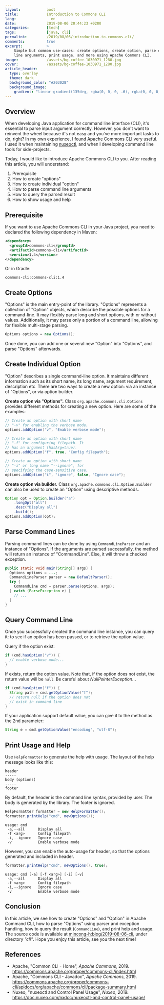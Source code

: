 ```yaml
---
layout:            post
title:             Introduction to Commons CLI
lang:                en
date:              2019-08-06 20:44:23 +0200
categories:        [tech]
tags:              [java, cli]
permalink:         /2019/08/06/introduction-to-commons-cli/
comments:          true
excerpt:           >
    Simple but common use-cases: create options, create option, parse command
    line arguments, print usage, and more using Apache Commons CLI.
image:             /assets/bg-coffee-1030971_1280.jpg
cover:             /assets/bg-coffee-1030971_1280.jpg
article_header:
  type: overlay
  theme: dark
  background_color: "#203028"
  background_image:
    gradient: "linear-gradient(135deg, rgba(0, 0, 0, .6), rgba(0, 0, 0, .4))"
---
```


## Overview

When developing Java application for command line interface (CLI), it's
essential to parse input argument correctly. However, you don't want to reinvent
the wheel because it's not easy and you've more important tasks to do, right?
In my own experience, I found [Apache Commons CLI][cli-home] very useful. I used
it when maintaining [nuxeoctl][nuxeoctl], and when I developing command line
tools for side-projects.

Today, I would like to introduce Apache Commons CLI to you. After reading this
article, you will understand:

1. Prerequisite
2. How to create "options"
3. How to create individual "option"
4. How to parse command line arguments
5. How to query the parsed result
6. How to show usage and help

## Prerequisite

If you want to use Apache Commons CLI in your Java project, you need to declared
the following dependency in Maven:

```xml
<dependency>
  <groupId>commons-cli</groupId>
  <artifactId>commons-cli</artifactId>
  <version>1.4</version>
</dependency>
```

Or in Gradle:

```
commons-cli:commons-cli:1.4
```

## Create Options

"Options" is the main entry-point of the library. "Options" represents a
collection of "Option" objects, which describe the possible options for a
command-line. It may flexibly parse long and short options, with or without
values. Additionally, it may parse only a portion of a command line, allowing
for flexible multi-stage parsing.

```java
Options options = new Options();
```

Once done, you can add one or several new "Option" into "Options", and parse
"Options" afterwards.

## Create Individual Option

"Option" describes a single command-line option. It maintains different
information such as its short name, its long name, argument requirement,
description etc. There are two ways to create a new option: via an instance of
"Options", or via option builder.

**Create option via "Options".** Class `org.apache.commons.cli.Options` provides
different methods for creating a new option. Here are some of the examples:

```java
// Create an option with short name
// "-v" for enabling the verbose mode.
options.addOption("v", "Enable verbose mode");

// Create an option with short name
// "-f" for configuring filepath. It
// has an argument (hasArg=true).
options.addOption("f", true, "Config filepath");

// Create an option with short name
// "-i" or long name "--ignore", for
// specifying the case-sensitive case.
options.addOption("i", "ignore", false, "Ignore case");
```

**Create option via builder.** Class
`org.apache.commons.cli.Option.Builder` can also be used to create an "Option"
using descriptive methods.

```java
Option opt = Option.builder("a")
    .longOpt("all")
    .desc("Display all")
    .build();
options.addOption(opt);
```

## Parse Command Lines

Parsing command lines can be done by using `CommandLineParser` and an instance
of "Options". If the arguments are parsed successfully, the method will return
an instance of "CommandLine". Else, it will throw a checked exception.

```java
public static void main(String[] args) {
  Options options = ...;
  CommandLineParser parser = new DefaultParser();
  try {
    CommandLine cmd = parser.parse(options, args);
  } catch (ParseException e) {
    // ...
  }
}
```

## Query Command Line

Once you successfully created the command line instance, you can query it: to
see if an option has been passed, or to retrieve the option value.

Query if the option exist:

```java
if (cmd.hasOption("v")) {
  // enable verbose mode...
}
```

If exists, return the option value. Note that, if the option does not exist, the
return value will be `null`. Be careful about _NullPointerException_...

```java
if (cmd.hasOption("f")) {
  String path = cmd.getOptionValue("f");
  // return null if the option does not
  // exist in command line
}
```

If your application support default value, you can give it to the method as the
2nd parameter:

```java
String e = cmd.getOptionValue("encoding", "utf-8");
```

## Print Usage and Help

Use `HelpFormatter` to generate the help with usage. The layout of the help
message looks like this:

```
header
-----
body (options)
-----
footer
```

By default, the header is the command line syntax, provided by user. The body is
generated by the library. The footer is ignored.

```java
HelpFormatter formatter = new HelpFormatter();
formatter.printHelp("cmd", newOptions());
```

```
usage: cmd
 -a,--all      Display all
 -f <arg>      Config filepath
 -i,--ignore   Ignore case
 -v            Enable verbose mode
```

However, you can enable the auto-usage for header, so that the options generated
and included in header.

```java
formatter.printHelp("cmd", newOptions(), true);
```

```
usage: cmd [-a] [-f <arg>] [-i] [-v]
 -a,--all      Display all
 -f <arg>      Config filepath
 -i,--ignore   Ignore case
 -v            Enable verbose mode
```

## Conclusion

In this article, we see how to create "Options" and "Option" in Apache Command
CLI, how to parse "Options" using parser and exception handling, how to query
the result (`CommandLine`), and print help and usage. The source code is
available at
[mincong-h:blog/2019-08-06-cli](https://github.com/mincong-h/java-examples/tree/blog/2019-08-06-cli),
under directory _"cli"_. Hope you enjoy this article, see you the next time!

## References

- Apache, "Common CLI - Home", _Apache Commons_, 2019.
  <https://commons.apache.org/proper/commons-cli/index.html>
- Apache, "Commons CLI - Javadoc", _Apache Commons_, 2019.
  <https://commons.apache.org/proper/commons-cli/apidocs/org/apache/commons/cli/package-summary.html>
- Nuxeo, "nuxeoctl and Control Panel Usage", _Nuxeo_, 2019.
  <https://doc.nuxeo.com/nxdoc/nuxeoctl-and-control-panel-usage/>

[cli-home]: https://commons.apache.org/proper/commons-cli/index.html
[nuxeoctl]: https://doc.nuxeo.com/nxdoc/nuxeoctl-and-control-panel-usage/
